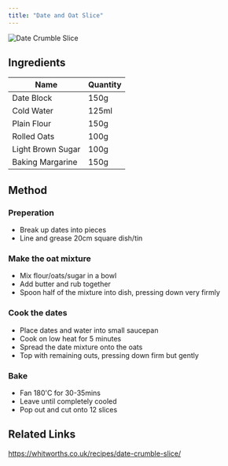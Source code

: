 ```yaml
---
title: "Date and Oat Slice"
---
```


![Date Crumble Slice](https://whitworths.co.uk/wp-content/uploads/2021/08/Date-Crumble-Slice-Lifestyle.jpg)

## Ingredients

| Name | Quantity |
| --- | --- |
| Date Block | 150g |
| Cold Water | 125ml |
| Plain Flour | 150g |
| Rolled Oats | 100g |
| Light Brown Sugar | 100g |
| Baking Margarine | 150g |

## Method

### Preperation

- Break up dates into pieces
- Line and grease 20cm square dish/tin

### Make the oat mixture

- Mix flour/oats/sugar in a bowl
- Add butter and rub together
- Spoon half of the mixture into dish, pressing down very firmly

### Cook the dates

- Place dates and water into small saucepan
- Cook on low heat for 5 minutes
- Spread the date mixture onto the oats
- Top with remaining outs, pressing down firm but gently

### Bake

- Fan 180'C for 30-35mins
- Leave until completely cooled
- Pop out and cut onto 12 slices


## Related Links

https://whitworths.co.uk/recipes/date-crumble-slice/